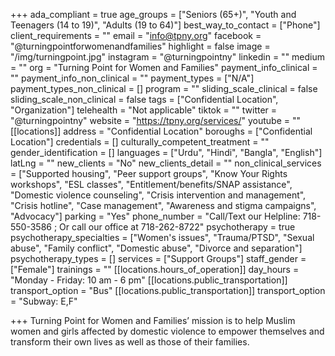 +++
ada_compliant = true
age_groups = ["Seniors (65+)", "Youth and Teenagers (14 to 19)", "Adults (19 to 64)"]
best_way_to_contact = ["Phone"]
client_requirements = ""
email = "info@tpny.org"
facebook = "@turningpointforwomenandfamilies"
highlight = false
image = "/img/turningpoint.jpg"
instagram = "@turningpointny"
linkedin = ""
medium = ""
org = "Turning Point for Women and Families"
payment_info_clinical = ""
payment_info_non_clinical = ""
payment_types = ["N/A"]
payment_types_non_clinical = []
program = ""
sliding_scale_clinical = false
sliding_scale_non_clinical = false
tags = ["Confidential Location", "Organization"]
telehealth = "Not applicable"
tiktok = ""
twitter = "@turningpointny"
website = "https://tpny.org/services/"
youtube = ""
[[locations]]
address = "Confidential Location"
boroughs = ["Confidential Location"]
credentials = []
culturally_competent_treatment = ""
gender_identification = []
languages = ["Urdu", "Hindi", "Bangla", "English"]
latLng = ""
new_clients = "No"
new_clients_detail = ""
non_clinical_services = ["Supported housing", "Peer support groups", "Know Your Rights workshops", "ESL classes", "Entitlement/benefits/SNAP assistance", "Domestic violence counseling", "Crisis intervention and management", "Crisis hotline", "Case management", "Awareness and stigma campaigns", "Advocacy"]
parking = "Yes"
phone_number = "Call/Text our Helpline: 718-550-3586 ; Or call our office at 718-262-8722"
psychotherapy = true
psychotherapy_specialties = ["Women's issues", "Trauma/PTSD", "Sexual abuse", "Family conflict", "Domestic abuse", "Divorce and separation"]
psychotherapy_types = []
services = ["Support Groups"]
staff_gender = ["Female"]
trainings = ""
[[locations.hours_of_operation]]
day_hours = "Monday - Friday: 10 am - 6 pm"
[[locations.public_transportation]]
transport_option = "Bus"
[[locations.public_transportation]]
transport_option = "Subway: E,F"

+++
Turning Point for Women and Families’ mission is to help Muslim women and girls affected by domestic violence to empower themselves and transform their own lives as well as those of their families.